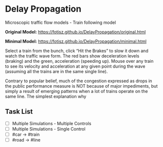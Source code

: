 # Delay Propagation
Microscopic traffic flow models - Train following model

**Original Model:** https://fotisz.github.io/DelayPropagation/original.html

**Minimal Model:** https://fotisz.github.io/DelayPropagation/minimal.html

Select a train from the bunch, click “Hit the Brakes” to slow it down and watch the traffic wave form. The red bars show deceleration levels (braking) and the green, acceleration (speeding up). Mouse over any train to see its velocity and acceleration at any given point during the wave (assuming all the trains are in the same single line).

Contrary to popular belief, much of the congestion expressed as drops in the public performance measure is NOT because of major impediments, but simply a result of emerging patterns when a lot of trains operate on the same line. The simplest explanation why   

Task List 
---
- [ ] Multiple Simulations - Multiple Controls
- [ ] Multiple Simulations - Single Control
- [ ] #car -> #train
- [ ] #road -> #line
